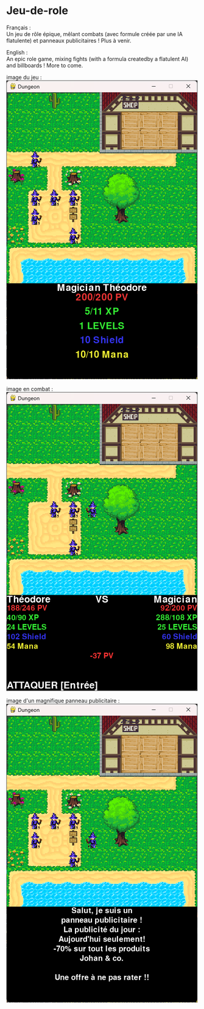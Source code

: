 # Jeu-de-role

Français : <br>
Un jeu de rôle épique, mêlant combats (avec formule créée par une IA flatulente) et panneaux publicitaires !
Plus à venir.

English : <br>
An epic role game, mixing fights (with a formula createdby a flatulent AI) and billboards !
More to come.

image du jeu : <br>
![alt text](https://github.com/theodorechle/Jeu-de-role/blob/main/img/Capture%20d’écran%202023-02-08%20180329.png)

image en combat : <br>
![alt text](https://github.com/theodorechle/Jeu-de-role/blob/main/img/Capture%20d’écran%202023-02-08%20180401.png)

image d'un magnifique panneau publicitaire : <br>
![alt text](https://github.com/theodorechle/Jeu-de-role/blob/main/img/Capture%20d’écran%202023-02-08%20180512.png)
